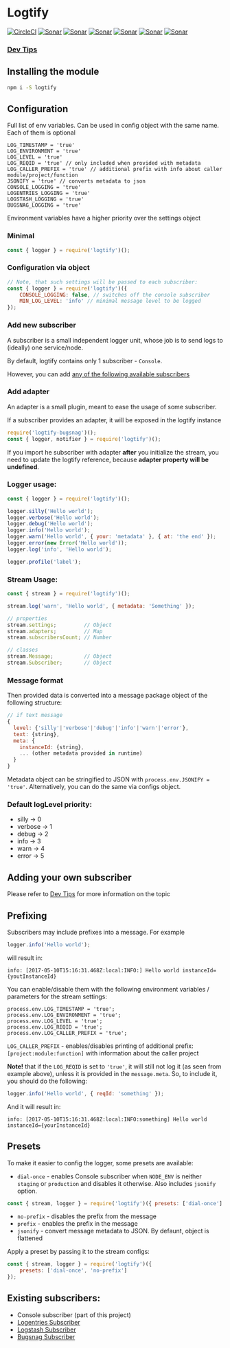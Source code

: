 # Logtify

[![CircleCI](https://circleci.com/gh/dial-once/node-logtify/tree/develop.svg?style=svg)](https://circleci.com/gh/dial-once/node-logtify/tree/develop)
[![Sonar](http://proxy.dialonce.net/sonar/api/badges/gate?key=node-logtify)](http://sonar.dialonce.net/dashboard?id=node-logtify)
[![Sonar](http://proxy.dialonce.net/sonar/api/badges/measure?key=node-logtify&metric=ncloc)](http://sonar.dialonce.net/dashboard?id=node-logtify)
[![Sonar](http://proxy.dialonce.net/sonar/api/badges/measure?key=node-logtify&metric=coverage)](http://sonar.dialonce.net/dashboard?id=node-logtify)
[![Sonar](http://proxy.dialonce.net/sonar/api/badges/measure?key=node-logtify&metric=code_smells)](http://proxy.dialonce.net/sonar/api/badges/measure?key=node-logtify&metric=coverage)
[![Sonar](http://proxy.dialonce.net/sonar/api/badges/measure?key=node-logtify&metric=bugs)](http://sonar.dialonce.net/dashboard?id=node-logtify)
[![Sonar](http://proxy.dialonce.net/sonar/api/badges/measure?key=node-logtify&metric=sqale_debt_ratio)](http://sonar.dialonce.net/dashboard?id=node-logtify)

### [Dev Tips](https://github.com/dial-once/node-logtify/wiki)

## Installing the module
```bash
npm i -S logtify
```

## Configuration
Full list of env variables. Can be used in config object with the same name. Each of them is optional
```
LOG_TIMESTAMP = 'true'
LOG_ENVIRONMENT = 'true'
LOG_LEVEL = 'true'
LOG_REQID = 'true' // only included when provided with metadata
LOG_CALLER_PREFIX = 'true' // additional prefix with info about caller module/project/function
JSONIFY = 'true' // converts metadata to json
CONSOLE_LOGGING = 'true'
LOGENTRIES_LOGGING = 'true'
LOGSTASH_LOGGING = 'true'
BUGSNAG_LOGGING = 'true'
```

Environment variables have a higher priority over the settings object

### Minimal
```js
const { logger } = require('logtify')();
```
### Configuration via object

```js
// Note, that such settings will be passed to each subscriber:
const { logger } = require('logtify')({
    CONSOLE_LOGGING: false, // switches off the console subscriber
    MIN_LOG_LEVEL: 'info' // minimal message level to be logged
});
```

### Add new subscriber
A subscriber is a small independent logger unit, whose job is to send logs to (ideally) one service/node.

By default, logtify contains only 1 subscriber - `Console`.

However, you can add [any of the following available subscribers](https://github.com/dial-once/node-logtify/tree/feature/metadata-handling#existing-subscribers)

### Add adapter
An adapter is a small plugin, meant to ease the usage of some subscriber.

If a subscriber provides an adapter, it will be exposed in the logtify instance
```js
require('logtify-bugsnag')();
const { logger, notifier } = require('logtify')();
```

If you import he subscriber with adapter __after__ you initialize the stream, you need to update the logtify reference, because __adapter property will be undefined__.

### Logger usage:
```js
const { logger } = require('logtify')();

logger.silly('Hello world');
logger.verbose('Hello world');
logger.debug('Hello world');
logger.info('Hello world');
logger.warn('Hello world', { your: 'metadata' }, { at: 'the end' });
logger.error(new Error('Hello world'));
logger.log('info', 'Hello world');

logger.profile('label');
```

### Stream Usage:
```js
const { stream } = require('logtify')();

stream.log('warn', 'Hello world', { metadata: 'Something' });

// properties
stream.settings;         // Object
stream.adapters;         // Map
stream.subscribersCount; // Number

// classes
stream.Message;          // Object
stream.Subscriber;       // Object
```

### Message format

Then provided data is converted into a message package object of the following structure:

```js
// if text message
{
  level: {'silly'|'verbose'|'debug'|'info'|'warn'|'error'},
  text: {string},
  meta: {
    instanceId: {string},
    ... (other metadata provided in runtime)
  }
}
```

Metadata object can be stringified to JSON with ``process.env.JSONIFY = 'true'``. Alternatively, you can do the same via configs object.

### Default logLevel priority:
- silly -> 0
- verbose -> 1
- debug -> 2
- info -> 3
- warn -> 4
- error -> 5

## Adding your own subscriber

Please refer to [Dev Tips](https://github.com/dial-once/node-logtify/wiki) for more information on the topic

## Prefixing
Subscribers may include prefixes into a message. For example
```js
logger.info('Hello world');
```
will result in:

``info: [2017-05-10T15:16:31.468Z:local:INFO:] Hello world instanceId={youtInstanceId}``

You can enable/disable them with the following environment variables / parameters for the stream settings:
```
process.env.LOG_TIMESTAMP = 'true';
process.env.LOG_ENVIRONMENT = 'true';
process.env.LOG_LEVEL = 'true';
process.env.LOG_REQID = 'true';
process.env.LOG_CALLER_PREFIX = 'true';
```

`LOG_CALLER_PREFIX` - enables/disables printing of additional prefix: `[project:module:function]` with information about the caller project

**Note!** that if the ``LOG_REQID`` is set to ``'true'``, it will still not log it (as seen from example above), unless it is provided in the ``message.meta``.
So, to include it, you should do the following:
```js
logger.info('Hello world', { reqId: 'something' });
```
And it will result in:

``info: [2017-05-10T15:16:31.468Z:local:INFO:something] Hello world instanceId={yourInstanceId}``

## Presets
To make it easier to config the logger, some presets are available:
* ``dial-once`` - enables Console subscriber when ``NODE_ENV`` is neither ``staging`` or ``production`` and disables it otherwise. Also includes ``jsonify`` option.

```js
const { stream, logger } = require('logtify')({ presets: ['dial-once'] });
```
* ``no-prefix`` - disables the prefix from the message
* ``prefix`` - enables the prefix in the message
* ``jsonify`` - convert message metadata to JSON. By defaunt, object is flattened

Apply a preset by passing it to the stream configs:
```js
const { stream, logger } = require('logtify')({
    presets: ['dial-once', 'no-prefix']
});
```
  
## Existing subscribers:
- Console subscriber (part of this project)
- [Logentries Subscriber](https://github.com/dial-once/node-logtify-logentries)
- [Logstash Subscriber](https://github.com/dial-once/node-logtify-logstash)
- [Bugsnag Subscriber](https://github.com/dial-once/node-logtify-bugsnag)

